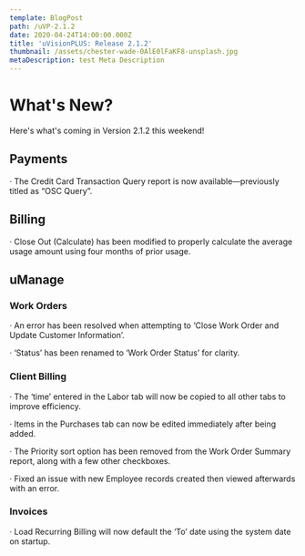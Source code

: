 ```yaml
---
template: BlogPost
path: /uVP-2.1.2
date: 2020-04-24T14:00:00.000Z
title: 'uVisionPLUS: Release 2.1.2'
thumbnail: /assets/chester-wade-0AlE0lFaKF8-unsplash.jpg
metaDescription: test Meta Description
---
```

# What's New?

Here's what's coming in Version 2.1.2 this weekend!

## Payments

· The Credit Card Transaction Query report is now available—previously titled as “OSC Query”.

## Billing

· Close Out (Calculate) has been modified to properly calculate the average usage amount using four months of prior usage.

## uManage

### Work Orders

· An error has been resolved when attempting to ‘Close Work Order and Update Customer Information’.

· ‘Status’ has been renamed to ‘Work Order Status’ for clarity.

### Client Billing

· The ‘time’ entered in the Labor tab will now be copied to all other tabs to improve efficiency.

· Items in the Purchases tab can now be edited immediately after being added.

· The Priority sort option has been removed from the Work Order Summary report, along with a few other checkboxes.

· Fixed an issue with new Employee records created then viewed afterwards with an error.

### Invoices

· Load Recurring Billing will now default the ‘To’ date using the system date on startup.
